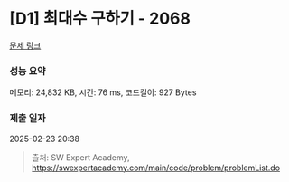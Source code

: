 # [D1] 최대수 구하기 - 2068 

[문제 링크](https://swexpertacademy.com/main/code/problem/problemDetail.do?contestProbId=AV5QQhbqA4QDFAUq) 

### 성능 요약

메모리: 24,832 KB, 시간: 76 ms, 코드길이: 927 Bytes

### 제출 일자

2025-02-23 20:38



> 출처: SW Expert Academy, https://swexpertacademy.com/main/code/problem/problemList.do